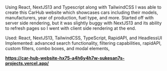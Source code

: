 Using React, NextJS13 and Typescript along with TailwindCSS I was able to create this CarHub website which showcases cars including their models, manufacturers, year of production, fuel type, and more. Started off with server side rendering, but it was slightly buggy with NextJS13 and its ability to refresh pages so I went with client side rendering at the end. 

Used: React, NextJS13, TailwindCSS, TypeScript, RapidAPI, and HeadlessUI 
Implemented: advanced search functionality, filtering capabilities, rapidAPI, custom filters, combo boxes, and modal elements,

**https://car-hub-website-hx75-a4h6y4h7w-sukesan7s-projects.vercel.app/**
